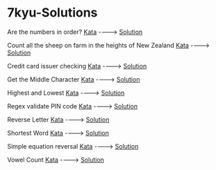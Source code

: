 # 7kyu-Solutions

Are the numbers in order?
[Kata](https://www.codewars.com/kata/56b7f2f3f18876033f000307) ----> [Solution](https://github.com/TheStaches/CodeWars-Solutions/blob/master/7kyu_solutions/Are_Numbers_In_Order.js)

Count all the sheep on farm in the heights of New Zealand
[Kata](https://www.codewars.com/kata/58e0f0bf92d04ccf0a000010) ----> [Solution](https://github.com/TheStaches/CodeWars-Solutions/blob/master/7kyu_solutions/Count_Sheep_Of_New_Zealand.js)

Credit card issuer checking
[Kata](https://www.codewars.com/kata/5701e43f86306a615c001868) ----> [Solution](https://github.com/TheStaches/CodeWars-Solutions/blob/master/7kyu_solutions/Credit_card_Issuer_Checking.js)

Get the Middle Character
[Kata](https://www.codewars.com/kata/56747fd5cb988479af000028) ----> [Solution](https://github.com/TheStaches/CodeWars-Solutions/blob/master/7kyu_solutions/Get_Middle_Character.js)

Highest and Lowest
[Kata](https://www.codewars.com/kata/554b4ac871d6813a03000035) ----> [Solution](https://github.com/TheStaches/CodeWars-Solutions/blob/master/7kyu_solutions/Highest_And_Lowest.js)

Regex validate PIN code
[Kata](https://www.codewars.com/kata/55f8a9c06c018a0d6e000132) ----> [Solution](https://github.com/TheStaches/CodeWars-Solutions/blob/master/7kyu_solutions/Regex_Validate_Pin.js)

Reverse Letter
[Kata](https://www.codewars.com/kata/58b8c94b7df3f116eb00005b) ----> [Solution](https://github.com/TheStaches/CodeWars-Solutions/blob/master/7kyu_solutions/Reverse_Letter.js)

Shortest Word
[Kata](https://www.codewars.com/kata/57cebe1dc6fdc20c57000ac9) ----> [Solution](https://github.com/TheStaches/CodeWars-Solutions/blob/master/7kyu_solutions/Shortest_Word.js)

Simple equation reversal
[Kata](https://www.codewars.com/kata/5aa3af22ba1bb5209f000037) ----> [Solution](https://github.com/TheStaches/CodeWars-Solutions/blob/master/7kyu_solutions/Simple_Equation_Reversal.js)

Vowel Count
[Kata](https://www.codewars.com/kata/54ff3102c1bad923760001f3) ----> [Solution](https://github.com/TheStaches/CodeWars-Solutions/blob/master/7kyu_solutions/Vowel_Count.js)
